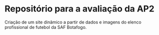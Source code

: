 # Repositório para a avaliação da AP2
Criação de um site dinâmico a partir de dados e imagens do elenco profissional de futebol da SAF Botafogo.
